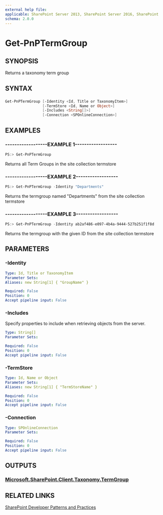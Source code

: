 ```yaml
---
external help file:
applicable: SharePoint Server 2013, SharePoint Server 2016, SharePoint Online
schema: 2.0.0
---
```

# Get-PnPTermGroup

## SYNOPSIS
Returns a taxonomy term group

## SYNTAX 

### 
```powershell
Get-PnPTermGroup [-Identity <Id, Title or TaxonomyItem>]
                 [-TermStore <Id, Name or Object>]
                 [-Includes <String[]>]
                 [-Connection <SPOnlineConnection>]
```

## EXAMPLES

### ------------------EXAMPLE 1------------------
```powershell
PS:> Get-PnPTermGroup
```

Returns all Term Groups in the site collection termstore

### ------------------EXAMPLE 2------------------
```powershell
PS:> Get-PnPTermGroup -Identity "Departments"
```

Returns the termgroup named "Departments" from the site collection termstore

### ------------------EXAMPLE 3------------------
```powershell
PS:> Get-PnPTermGroup -Identity ab2af486-e097-4b4a-9444-527b251f1f8d
```

Returns the termgroup with the given ID from the site collection termstore

## PARAMETERS

### -Identity


```yaml
Type: Id, Title or TaxonomyItem
Parameter Sets: 
Aliases: new String[1] { "GroupName" }

Required: False
Position: 0
Accept pipeline input: False
```

### -Includes
Specify properties to include when retrieving objects from the server.

```yaml
Type: String[]
Parameter Sets: 

Required: False
Position: 0
Accept pipeline input: False
```

### -TermStore


```yaml
Type: Id, Name or Object
Parameter Sets: 
Aliases: new String[1] { "TermStoreName" }

Required: False
Position: 0
Accept pipeline input: False
```

### -Connection


```yaml
Type: SPOnlineConnection
Parameter Sets: 

Required: False
Position: 0
Accept pipeline input: False
```

## OUTPUTS

### [Microsoft.SharePoint.Client.Taxonomy.TermGroup](https://msdn.microsoft.com/en-us/library/microsoft.sharepoint.client.taxonomy.termgroup.aspx)

## RELATED LINKS

[SharePoint Developer Patterns and Practices](http://aka.ms/sppnp)